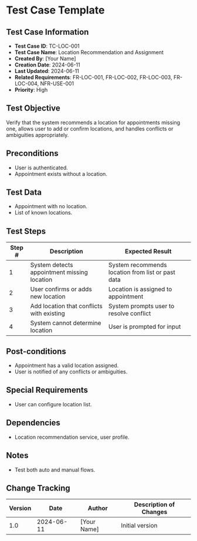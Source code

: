 # Test Case Template

## Test Case Information
- **Test Case ID**: TC-LOC-001
- **Test Case Name**: Location Recommendation and Assignment
- **Created By**: [Your Name]
- **Creation Date**: 2024-06-11
- **Last Updated**: 2024-06-11
- **Related Requirements**: FR-LOC-001, FR-LOC-002, FR-LOC-003, FR-LOC-004, NFR-USE-001
- **Priority**: High

## Test Objective
Verify that the system recommends a location for appointments missing one, allows user to add or confirm locations, and handles conflicts or ambiguities appropriately.

## Preconditions
- User is authenticated.
- Appointment exists without a location.

## Test Data
- Appointment with no location.
- List of known locations.

## Test Steps
| Step # | Description | Expected Result     |
|--------|-------------|---------------------|
| 1      | System detects appointment missing location | System recommends location from list or past data |
| 2      | User confirms or adds new location | Location is assigned to appointment |
| 3      | Add location that conflicts with existing | System prompts user to resolve conflict |
| 4      | System cannot determine location | User is prompted for input |

## Post-conditions
- Appointment has a valid location assigned.
- User is notified of any conflicts or ambiguities.

## Special Requirements
- User can configure location list.

## Dependencies
- Location recommendation service, user profile.

## Notes
- Test both auto and manual flows.

## Change Tracking

| Version | Date | Author | Description of Changes |
|---------|------|--------|------------------------|
| 1.0 | 2024-06-11 | [Your Name] | Initial version | 